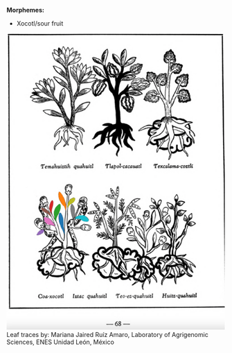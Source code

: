
**Morphemes:**

- Xocotl/sour fruit

![M_ID075_p068_04_Cohua-xocotl.png](assets/M_ID075_p068_04_Cohua-xocotl.png)  
Leaf traces by: Mariana Jaired Ruíz Amaro, Laboratory of Agrigenomic Sciences, ENES Unidad León, México  
